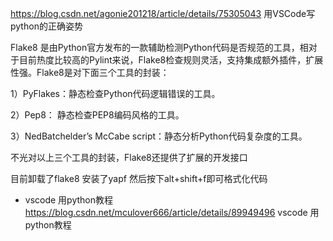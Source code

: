 https://blog.csdn.net/agonie201218/article/details/75305043
 用VSCode写python的正确姿势

Flake8 是由Python官方发布的一款辅助检测Python代码是否规范的工具，相对于目前热度比较高的Pylint来说，Flake8检查规则灵活，支持集成额外插件，扩展性强。Flake8是对下面三个工具的封装：

1）PyFlakes：静态检查Python代码逻辑错误的工具。

2）Pep8： 静态检查PEP8编码风格的工具。

3）NedBatchelder’s McCabe script：静态分析Python代码复杂度的工具。

不光对以上三个工具的封装，Flake8还提供了扩展的开发接口

目前卸载了flake8 安装了yapf 然后按下alt+shift+f即可格式化代码

- vscode 用python教程
https://blog.csdn.net/mculover666/article/details/89949496 
vscode 用python教程
